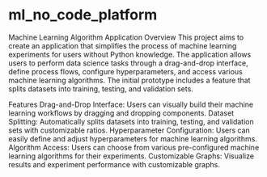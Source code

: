 # ml_no_code_platform

Machine Learning Algorithm Application
Overview
This project aims to create an application that simplifies the process of machine learning experiments for users without Python knowledge. The application allows users to perform data science tasks through a drag-and-drop interface, define process flows, configure hyperparameters, and access various machine learning algorithms. The initial prototype includes a feature that splits datasets into training, testing, and validation sets.

Features
Drag-and-Drop Interface: Users can visually build their machine learning workflows by dragging and dropping components.
Dataset Splitting: Automatically splits datasets into training, testing, and validation sets with customizable ratios.
Hyperparameter Configuration: Users can easily define and adjust hyperparameters for machine learning algorithms.
Algorithm Access: Users can choose from various pre-configured machine learning algorithms for their experiments.
Customizable Graphs: Visualize results and experiment performance with customizable graphs.